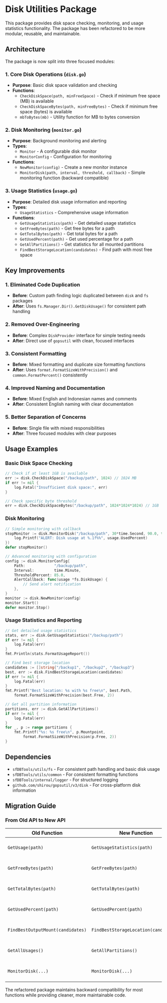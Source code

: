 # Disk Utilities Package

This package provides disk space checking, monitoring, and usage statistics functionality. The package has been refactored to be more modular, reusable, and maintainable.

## Architecture

The package is now split into three focused modules:

### 1. Core Disk Operations (`disk.go`)
- **Purpose**: Basic disk space validation and checking
- **Functions**:
  - `CheckDiskSpace(path, minFreeSpace)` - Check if minimum free space (MB) is available
  - `CheckDiskSpaceBytes(path, minFreeBytes)` - Check if minimum free space (bytes) is available
  - `mbToBytes(mb)` - Utility function for MB to bytes conversion

### 2. Disk Monitoring (`monitor.go`)
- **Purpose**: Background monitoring and alerting
- **Types**:
  - `Monitor` - A configurable disk monitor
  - `MonitorConfig` - Configuration for monitoring
- **Functions**:
  - `NewMonitor(config)` - Create a new monitor instance
  - `MonitorDisk(path, interval, threshold, callback)` - Simple monitoring function (backward compatible)

### 3. Usage Statistics (`usage.go`)
- **Purpose**: Detailed disk usage information and reporting
- **Types**:
  - `UsageStatistics` - Comprehensive usage information
- **Functions**:
  - `GetUsageStatistics(path)` - Get detailed usage statistics
  - `GetFreeBytes(path)` - Get free bytes for a path
  - `GetTotalBytes(path)` - Get total bytes for a path
  - `GetUsedPercent(path)` - Get used percentage for a path
  - `GetAllPartitions()` - Get statistics for all mounted partitions
  - `FindBestStorageLocation(candidates)` - Find path with most free space

## Key Improvements

### 1. Eliminated Code Duplication
- **Before**: Custom path finding logic duplicated between `disk` and `fs` packages
- **After**: Uses `fs.Manager.Dir().GetDiskUsage()` for consistent path handling

### 2. Removed Over-Engineering
- **Before**: Complex `DiskProvider` interface for simple testing needs
- **After**: Direct use of `gopsutil` with clean, focused interfaces

### 3. Consistent Formatting
- **Before**: Mixed formatting and duplicate size formatting functions
- **After**: Uses `format.FormatSizeWithPrecision()` and `common.FormatPercent()` consistently

### 4. Improved Naming and Documentation
- **Before**: Mixed English and Indonesian names and comments
- **After**: Consistent English naming with clear documentation

### 5. Better Separation of Concerns
- **Before**: Single file with mixed responsibilities
- **After**: Three focused modules with clear purposes

## Usage Examples

### Basic Disk Space Checking
```go
// Check if at least 1GB is available
err := disk.CheckDiskSpace("/backup/path", 1024) // 1024 MB
if err != nil {
    log.Fatal("Insufficient disk space:", err)
}

// Check specific byte threshold
err = disk.CheckDiskSpaceBytes("/backup/path", 1024*1024*1024) // 1GB
```

### Disk Monitoring
```go
// Simple monitoring with callback
stopMonitor := disk.MonitorDisk("/backup/path", 30*time.Second, 90.0, func(usage *fs.DiskUsage) {
    log.Printf("ALERT: Disk usage at %.1f%%", usage.UsedPercent)
})
defer stopMonitor()

// Advanced monitoring with configuration
config := disk.MonitorConfig{
    Path:             "/backup/path",
    Interval:         time.Minute,
    ThresholdPercent: 85.0,
    AlertCallback: func(usage *fs.DiskUsage) {
        // Send alert notification
    },
}
monitor := disk.NewMonitor(config)
monitor.Start()
defer monitor.Stop()
```

### Usage Statistics and Reporting
```go
// Get detailed usage statistics
stats, err := disk.GetUsageStatistics("/backup/path")
if err != nil {
    log.Fatal(err)
}
fmt.Println(stats.FormatUsageReport())

// Find best storage location
candidates := []string{"/backup1", "/backup2", "/backup3"}
best, err := disk.FindBestStorageLocation(candidates)
if err != nil {
    log.Fatal(err)
}
fmt.Printf("Best location: %s with %s free\n", best.Path, 
    format.FormatSizeWithPrecision(best.Free, 2))

// Get all partition information
partitions, err := disk.GetAllPartitions()
if err != nil {
    log.Fatal(err)
}
for _, p := range partitions {
    fmt.Printf("%s: %s free\n", p.Mountpoint, 
        format.FormatSizeWithPrecision(p.Free, 2))
}
```

## Dependencies

- `sfDBTools/utils/fs` - For consistent path handling and basic disk usage
- `sfDBTools/utils/common` - For consistent formatting functions
- `sfDBTools/internal/logger` - For structured logging
- `github.com/shirou/gopsutil/v3/disk` - For cross-platform disk information

## Migration Guide

### From Old API to New API

| Old Function | New Function | Notes |
|-------------|-------------|-------|
| `GetUsage(path)` | `GetUsageStatistics(path)` | Returns more detailed information |
| `GetFreeBytes(path)` | `GetFreeBytes(path)` | Same function, improved implementation |
| `GetTotalBytes(path)` | `GetTotalBytes(path)` | Same function, improved implementation |
| `GetUsedPercent(path)` | `GetUsedPercent(path)` | Same function, improved implementation |
| `FindBestOutputMount(candidates)` | `FindBestStorageLocation(candidates)` | Better naming and error handling |
| `GetAllUsages()` | `GetAllPartitions()` | Better naming and consistent return type |
| `MonitorDisk(...)` | `MonitorDisk(...)` | Same API, improved implementation |

The refactored package maintains backward compatibility for most functions while providing cleaner, more maintainable code.